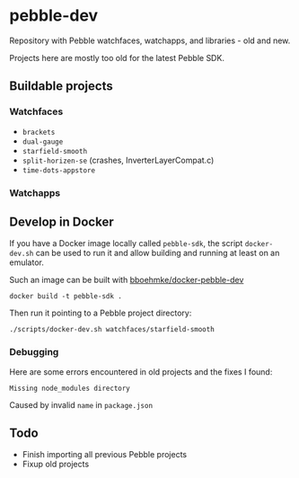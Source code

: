 # pebble-dev

Repository with Pebble watchfaces, watchapps, and libraries - old and new.

Projects here are mostly too old for the latest Pebble SDK.

## Buildable projects

### Watchfaces

* `brackets`
* `dual-gauge`
* `starfield-smooth`
* `split-horizen-se` (crashes, InverterLayerCompat.c)
* `time-dots-appstore`

### Watchapps

## Develop in Docker

If you have a Docker image locally called `pebble-sdk`, the script
`docker-dev.sh` can be used to run it and allow building and running at least on
an emulator.

Such an image can be built with
[bboehmke/docker-pebble-dev](https://github.com/bboehmke/docker-pebble-dev)

```
docker build -t pebble-sdk .
```

Then run it pointing to a Pebble project directory:

```
./scripts/docker-dev.sh watchfaces/starfield-smooth
```

### Debugging

Here are some errors encountered in old projects and the fixes I found:

`Missing node_modules directory`

Caused by invalid `name` in `package.json`


## Todo

* Finish importing all previous Pebble projects
* Fixup old projects
